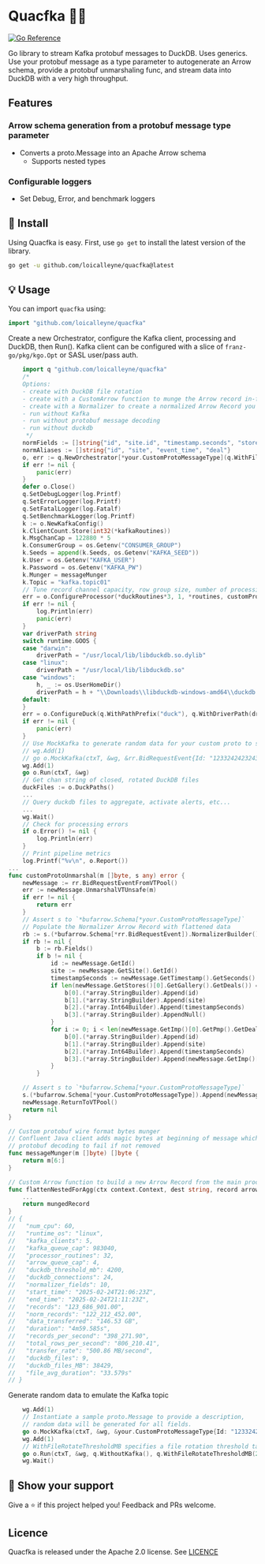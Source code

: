 Quacfka 🏹🦆
===================
[![Go Reference](https://pkg.go.dev/badge/github.com/loicalleyne/quacfka.svg)](https://pkg.go.dev/github.com/loicalleyne/quacfka)

Go library to stream Kafka protobuf messages to DuckDB.
Uses generics. Use your protobuf message as a type parameter to autogenerate an Arrow schema, provide a protobuf unmarshaling func, and stream data into DuckDB with a very high throughput.

## Features
### Arrow schema generation from a protobuf message type parameter
- Converts a proto.Message into an Apache Arrow schema
	- Supports nested types 
### Configurable loggers
- Set Debug, Error, and benchmark loggers

## 🚀 Install

Using Quacfka is easy. First, use `go get` to install the latest version
of the library.

```sh
go get -u github.com/loicalleyne/quacfka@latest
```

## 💡 Usage

You can import `quacfka` using:

```go
import "github.com/loicalleyne/quacfka"
```

Create a new Orchestrator, configure the Kafka client, processing and DuckDB, then Run().
Kafka client can be configured with a slice of `franz-go/pkg/kgo.Opt` or SASL user/pass auth.
```go
	import q "github.com/loicalleyne/quacfka"
	/* 
	Options:
	- create with DuckDB file rotation
	- create with a CustomArrow function to munge the Arrow record in-flight and insert it to another DuckDB table
	- create with a Normalizer to create a normalized Arrow Record you can write to in your proto decode function
	- run without Kafka
	- run without protobuf message decoding
	- run without duckdb
	 */
	normFields := []string{"id", "site.id", "timestamp.seconds", "stores[0].gallery.deals.id"}
	normAliases := []string{"id", "site", "event_time", "deal"}
    o, err := q.NewOrchestrator[*your.CustomProtoMessageType](q.WithFileRotateThresholdMB(5000), q.WithCustomArrows([]q.CustomArrow{{CustomFunc: flattenNestedForAgg, DestinationTable: "test"}}),q.WithNormalizer(normFields, normAliases, false))
	if err != nil {
		panic(err)
	}
	defer o.Close()
	q.SetDebugLogger(log.Printf)
	q.SetErrorLogger(log.Printf)
	q.SetFatalLogger(log.Fatalf)
	q.SetBenchmarkLogger(log.Printf)
    k := o.NewKafkaConfig()
	k.ClientCount.Store(int32(*kafkaRoutines))
	k.MsgChanCap = 122880 * 5
	k.ConsumerGroup = os.Getenv("CONSUMER_GROUP")
	k.Seeds = append(k.Seeds, os.Getenv("KAFKA_SEED"))
	k.User = os.Getenv("KAFKA_USER")
	k.Password = os.Getenv("KAFKA_PW")
	k.Munger = messageMunger
	k.Topic = "kafka.topic01"
    // Tune record channel capacity, row group size, number of processing routines, set custom unmarshal func
	err = o.ConfigureProcessor(*duckRoutines*3, 1, *routines, customProtoUnmarshal)
	if err != nil {
		log.Println(err)
		panic(err)
	}
	var driverPath string
	switch runtime.GOOS {
	case "darwin":
		driverPath = "/usr/local/lib/libduckdb.so.dylib"
	case "linux":
		driverPath = "/usr/local/lib/libduckdb.so"
	case "windows":
		h, _ := os.UserHomeDir()
		driverPath = h + "\\Downloads\\libduckdb-windows-amd64\\duckdb.dll"
	default:
	}
	err = o.ConfigureDuck(q.WithPathPrefix("duck"), q.WithDriverPath(driverPath), q.WithDestinationTable("mytable"), q.WithDuckConnections(*duckRoutines))
	if err != nil {
		panic(err)
	}
	// Use MockKafka to generate random data for your custom proto to simulate consuming the protobuf from Kafka
	// wg.Add(1)
	// go o.MockKafka(ctxT, &wg, &rr.BidRequestEvent{Id: "1233242423243"})
	wg.Add(1)
	go o.Run(ctxT, &wg)
	// Get chan string of closed, rotated DuckDB files
	duckFiles := o.DuckPaths()
	...
	// Query duckdb files to aggregate, activate alerts, etc...
	...
	wg.Wait()
	// Check for processing errors
	if o.Error() != nil {
		log.Println(err)
	}
	// Print pipeline metrics
	log.Printf("%v\n", o.Report())
...
func customProtoUnmarshal(m []byte, s any) error {
	newMessage := rr.BidRequestEventFromVTPool()
	err := newMessage.UnmarshalVTUnsafe(m)
	if err != nil {
		return err
	}
	// Assert s to `*bufarrow.Schema[*your.CustomProtoMessageType]`
	// Populate the Normalizer Arrow Record with flattened data
	rb := s.(*bufarrow.Schema[*rr.BidRequestEvent]).NormalizerBuilder()
	if rb != nil {
		b := rb.Fields()
		if b != nil {
			id := newMessage.GetId()
			site := newMessage.GetSite().GetId()
			timestampSeconds := newMessage.GetTimestamp().GetSeconds()
			if len(newMessage.GetStores()[0].GetGallery().GetDeals()) == 0 {
				b[0].(*array.StringBuilder).Append(id)
				b[1].(*array.StringBuilder).Append(site)
				b[2].(*array.Int64Builder).Append(timestampSeconds)
				b[3].(*array.StringBuilder).AppendNull()
			}
			for i := 0; i < len(newMessage.GetImp()[0].GetPmp().GetDeals()); i++ {
				b[0].(*array.StringBuilder).Append(id)
				b[1].(*array.StringBuilder).Append(site)
				b[2].(*array.Int64Builder).Append(timestampSeconds)
				b[3].(*array.StringBuilder).Append(newMessage.GetImp()[0].GetPmp().GetDeals()[i].GetId())
			}
		}

	// Assert s to `*bufarrow.Schema[*your.CustomProtoMessageType]`
	s.(*bufarrow.Schema[*your.CustomProtoMessageType]).Append(newMessage)
	newMessage.ReturnToVTPool()
	return nil
}

// Custom protobuf wire format bytes munger
// Confluent Java client adds magic bytes at beginning of message which will cause
// protobuf decoding to fail if not removed
func messageMunger(m []byte) []byte {
	return m[6:]
}

// Custom Arrow function to build a new Arrow Record from the main processing output Record 
func flattenNestedForAgg(ctx context.Context, dest string, record arrow.Record) arrow.Record {
	...
	return mungedRecord
}
// {
//   "num_cpu": 60,
//   "runtime_os": "linux",
//   "kafka_clients": 5,
//   "kafka_queue_cap": 983040,
//   "processor_routines": 32,
//   "arrow_queue_cap": 4,
//   "duckdb_threshold_mb": 4200,
//   "duckdb_connections": 24,
//   "normalizer_fields": 10,
//   "start_time": "2025-02-24T21:06:23Z",
//   "end_time": "2025-02-24T21:11:23Z",
//   "records": "123_686_901.00",
//   "norm_records": "122_212_452.00",
//   "data_transferred": "146.53 GB",
//   "duration": "4m59.585s",
//   "records_per_second": "398_271.90",
//   "total_rows_per_second": "806_210.41",
//   "transfer_rate": "500.86 MB/second",
//   "duckdb_files": 9,
//   "duckdb_files_MB": 38429,
//   "file_avg_duration": "33.579s"
// }
```
Generate random data to emulate the Kafka topic
```go
	wg.Add(1)
	// Instantiate a sample proto.Message to provide a description,
	// random data will be generated for all fields.
	go o.MockKafka(ctxT, &wg, &your.CustomProtoMessageType{Id: "1233242423243"})
	wg.Add(1)
	// WithFileRotateThresholdMB specifies a file rotation threshold target in MB (not very accurate yet)
	go o.Run(ctxT, &wg, q.WithoutKafka(), q.WithFileRotateThresholdMB(250))
	wg.Wait()
```

## 💫 Show your support

Give a ⭐️ if this project helped you!
Feedback and PRs welcome.

## Licence

Quacfka is released under the Apache 2.0 license. See [LICENCE](LICENCE)